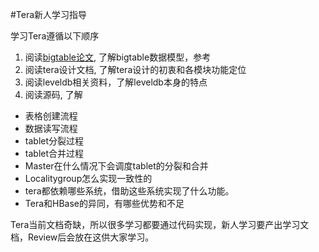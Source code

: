 #Tera新人学习指导

学习Tera遵循以下顺序

1. 阅读[bigtable论文](http://static.googleusercontent.com/media/research.google.com/zh-CN//archive/bigtable-osdi06.pdf), 了解bigtable数据模型，参考
2. 阅读tera设计文档, 了解tera设计的初衷和各模块功能定位
3. 阅读leveldb相关资料，了解leveldb本身的特点
4. 阅读源码, 了解
  * 表格创建流程
  * 数据读写流程
  * tablet分裂过程
  * tablet合并过程
  * Master在什么情况下会调度tablet的分裂和合并
  * Localitygroup怎么实现一致性的
  * tera都依赖哪些系统，借助这些系统实现了什么功能。
  * Tera和HBase的异同，有哪些优势和不足

Tera当前文档奇缺，所以很多学习都要通过代码实现，新人学习要产出学习文档，Review后会放在这供大家学习。
